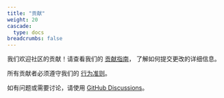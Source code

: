 ```yaml
---
title: "贡献"
weight: 20
cascade:
  type: docs
breadcrumbs: false
---
```


我们欢迎社区的贡献！请查看我们的
[贡献指南](https://github.com/modelcontextprotocol/specification/blob/main/CONTRIBUTING.md)，
了解如何提交更改的详细信息。

所有贡献者必须遵守我们的
[行为准则](https://github.com/modelcontextprotocol/specification/blob/main/CODE_OF_CONDUCT.md)。

如有问题或需要讨论，请使用
[GitHub Discussions](https://github.com/modelcontextprotocol/specification/discussions)。